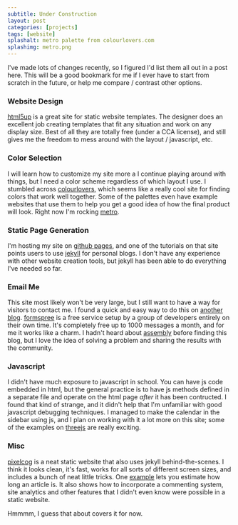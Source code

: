 ```yaml
---
subtitle: Under Construction
layout: post
categories: [projects]
tags: [website]
splashalt: metro palette from colourlovers.com
splashimg: metro.png
---
```


I've made lots of changes recently, so I figured I'd list them all out in a post here. This will be a good bookmark for me if I ever have to start from scratch in the future, or help me compare / contrast other options.

<!--more-->

### Website Design ###
   [html5up]: http://html5up.net/

[html5up] is a great site for static website templates. The designer does an excellent job creating templates that fit any situation and work on any display size. Best of all they are totally free (under a CCA license), and still gives me the freedom to mess around with the layout / javascript, etc.

### Color Selection ###
   [colourlovers]: http://www.colourlovers.com/
   [metro]: http://www.colourlovers.com/palette/1/metro
 
I will learn how to customize my site more a I continue playing around with things, but I need a color scheme regardless of which layout I use. I stumbled across [colourlovers], which seems like a really cool site for finding colors that work well together. Some of the palettes even have example websites that use them to help you get a good idea of how the final product will look. Right now I'm rocking [metro].

### Static Page Generation ###
   [github pages]: https://pages.github.com/
   [jekyll]: http://jekyllrb.com/

I'm hosting my site on [github pages], and one of the tutorials on that site points users to use [jekyll] for personal blogs. I don't have any experience with other website creation tools, but jekyll has been able to do everything I've needed so far.

### Email Me ###
   [another blog]: http://sebastien.saunier.me/blog/2014/04/15/you-do-not-need-a-database-for-your-contact-form.html
   [formspree]: http://formspree.io/
   [assembly]: https://assembly.com/discover

This site most likely won't be very large, but I still want to have a way for visitors to contact me. I found a quick and easy way to do this on [another blog]. [formspree] is a free service setup by a group of developers entirely on their own time. It's completely free up to 1000 messages a month, and for me it works like a charm. I hadn't heard about [assembly] before finding this blog, but I love the idea of solving a problem and sharing the results with the community. 

### Javascript ###
   [threejs]: http://threejs.org/examples/#webgl_lines_colors

I didn't have much exposure to javascript in school. You can have js code embedded in html, but the general practice is to have js methods defined in a separate file and operate on the html page *after* it has been contructed. I found that kind of strange, and it didn't help that I'm unfamiliar with good javascript debugging techniques. I managed to make the calendar in the sidebar using js, and I plan on working with it a lot more on this site; some of the examples on [threejs] are really exciting.

### Misc ###
   [pixelcog]: http://pixelcog.com/
   [example]: http://pixelcog.com/blog/2013/jekyll-from-scratch-extending-jekyll/#other-jekyll-tips-and-tricks

[pixelcog] is a neat static website that also uses jekyll behind-the-scenes. I think it looks clean, it's fast, works for all sorts of different screen sizes, and includes a bunch of neat little tricks. One [example] lets you estimate how long an article is. It also shows how to incorporate a commenting system, site analytics and other features that I didn't even know were possible in a static website.


Hmmmm, I guess that about covers it for now.
